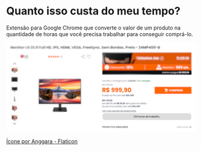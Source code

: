# Quanto isso custa do meu tempo?

 Extensão para Google Chrome que converte o valor de um produto na quantidade de horas que você precisa trabalhar para conseguir comprá-lo.

 ![screen](/resources/screenshot.png?raw=true)

 [Ícone por Anggara - Flaticon](https://www.flaticon.com/free-icons/efficiency)